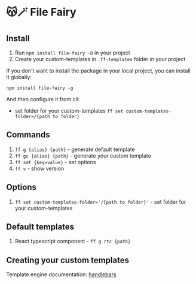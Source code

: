# 😽🪄 File Fairy

## Install

1. Run `npm install file-fairy -D` in your project
2. Create your custom-templates in `.ff-templates` folder in your project

If you don't want to install the package in your local project, you can install it globally:

`npm install file-fairy -g`

And then configure it from cli:
- set folder for your custom-templates `ff set custom-templates-folder=/{path to folder}`

## Commands
1. `ff g {alias} {path}` - generate default template
2. `ff gc {alias} {path}` - generate your custom template
3. `ff set {key=value}` - set options
4. `ff v` - show version

## Options
1. `ff set custom-templates-folder='/{path to folder}'` - set folder for your custom-templates

## Default templates
1. React typescript component - `ff g rtc {path}`

## Creating your custom templates

Template engine documentation: [handlebars](https://handlebarsjs.com/)
